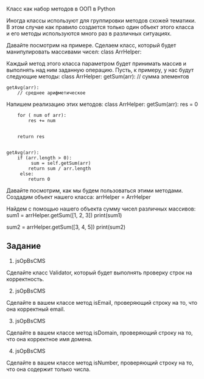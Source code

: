 Класс как набор методов в ООП в Python

Иногда классы используют для группировки методов схожей тематики. В этом случае как правило создается только один объект этого класса и его методы используются много раз в различных ситуациях.

Давайте посмотрим на примере. Сделаем класс, который будет манипулировать массивами чисел:
class ArrHelper:
	


Каждый метод этого класса параметром будет принимать массив и выполнять над ним заданную операцию. Пусть, к примеру, у нас будут следующие методы:
class ArrHelper:
	getSum(arr):
		// сумма элементов
	
	
	getAvg(arr):
		// среднее арифметическое
	


Напишем реализацию этих методов:
class ArrHelper:
	getSum(arr):
		 res = 0 
		
		for ( num of arr):
			res += num 
		
		
		return res 
	
	
	getAvg(arr):
		if (arr.length > 0):
			 sum = self.getSum(arr) 
			return sum / arr.length 
		 else:
			return 0 
		
	


Давайте посмотрим, как мы будем пользоваться этими методами. Создадим объект нашего класса:
 arrHelper = ArrHelper 

Найдем с помощью нашего объекта сумму чисел различных массивов:
 sum1 = arrHelper.getSum([1, 2, 3]) 
print(sum1) 

 sum2 = arrHelper.getSum([3, 4, 5]) 
print(sum2) 

## Задание

1. jsOpBsCMS

Сделайте класс Validator, который будет выполнять проверку строк на корректность.

2. jsOpBsCMS

Сделайте в вашем классе метод isEmail, проверяющий строку на то, что она корректный email.

3. jsOpBsCMS

Сделайте в вашем классе метод isDomain, проверяющий строку на то, что она корректное имя домена.

4. jsOpBsCMS

Сделайте в вашем классе метод isNumber, проверяющий строку на то, что она содержит только числа.
